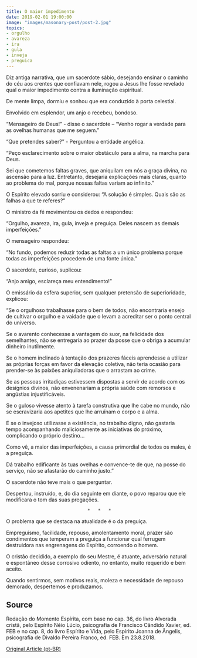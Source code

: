 ```yaml
---
title: O maior impedimento
date: 2019-02-01 19:00:00
image: "images/masonary-post/post-2.jpg"
topics: 
- orgulho
- avareza
- ira
- gula
- inveja
- preguica
---
```


Diz antiga narrativa, que um sacerdote sábio, desejando ensinar o caminho do
céu aos crentes que confiavam nele, rogou a Jesus lhe fosse revelado qual o
maior impedimento contra a iluminação espiritual.

De mente limpa, dormiu e sonhou que era conduzido à porta celestial.

Envolvido em esplendor, um anjo o recebeu, bondoso.

“Mensageiro de Deus!” - disse o sacerdote – “Venho rogar a verdade para as
ovelhas humanas que me seguem.”

“Que pretendes saber?” - Perguntou a entidade angélica.

“Peço esclarecimento sobre o maior obstáculo para a alma, na marcha para Deus.

Sei que cometemos faltas graves, que aniquilam em nós a graça divina, na
ascensão para a luz. Entretanto, desejaria explicações mais claras, quanto ao
problema do mal, porque nossas faltas variam ao infinito.”

O Espírito elevado sorriu e considerou: “A solução é simples. Quais são as
falhas a que te referes?”

O ministro da fé movimentou os dedos e respondeu:

“Orgulho, avareza, ira, gula, inveja e preguiça. Deles nascem as demais
imperfeições.”

O mensageiro respondeu:

“No fundo, podemos reduzir todas as faltas a um único problema porque todas as
imperfeições procedem de uma fonte única.”

O sacerdote, curioso, suplicou:

“Anjo amigo, esclareça meu entendimento!”

O emissário da esfera superior, sem qualquer pretensão de superioridade, 
explicou:

“Se o orgulhoso trabalhasse para o bem de todos, não encontraria ensejo de
cultivar o orgulho e a vaidade que o levam a acreditar ser o ponto central do
universo.

Se o avarento conhecesse a vantagem do suor, na felicidade dos semelhantes, não
se entregaria ao prazer da posse que o obriga a acumular dinheiro inutilmente.

Se o homem inclinado à tentação dos prazeres fáceis aprendesse a utilizar as
próprias forças em favor da elevação coletiva, não teria ocasião para
prender-se às paixões aniquiladoras que o arrastam ao crime.

Se as pessoas irritadiças estivessem dispostas a servir de acordo com os
desígnios divinos, não envenenariam a própria saúde com remorsos e angústias
injustificáveis.

Se o guloso vivesse atento à tarefa construtiva que lhe cabe no mundo, não se
escravizaria aos apetites que lhe arruínam o corpo e a alma.

E se o invejoso utilizasse a existência, no trabalho digno, não gastaria tempo
acompanhando maliciosamente as iniciativas do próximo, complicando o próprio
destino...

Como vê, a maior das imperfeições, a causa primordial de todos os males, é a
preguiça.

Dá trabalho edificante às tuas ovelhas e convence-te de que, na posse do
serviço, não se afastarão do caminho justo.”

O sacerdote não teve mais o que perguntar.

Despertou, instruído, e, do dia seguinte em diante, o povo reparou que ele
modificara o tom das suas pregações.

                                   *   *   *

O problema que se destaca na atualidade é o da preguiça.

Empreguismo, facilidade, repouso, amolentamento moral, prazer são condimentos
que temperam a preguiça a funcionar qual ferrugem destruidora nas engrenagens
do Espírito, corroendo o homem.

O cristão decidido, a exemplo do seu Mestre, é atuante, adversário natural e
espontâneo desse corrosivo odiento, no entanto, muito requerido e bem aceito.

Quando sentirmos, sem motivos reais, moleza e necessidade de repouso demorado,
despertemos e produzamos.

## Source
Redação do Momento Espírita, com base no cap. 36, do livro
Alvorada cristã, pelo Espírito Néio Lúcio, psicografia de
Francisco Cândido Xavier, ed. FEB e no cap. 8, do livro
Espírito e Vida, pelo Espírito Joanna de Ângelis,
psicografia de Divaldo Pereira Franco, ed. FEB.
Em 23.8.2018.

[Original Article (pt-BR)](http://momento.com.br/pt/ler_texto.php?id=5517)
